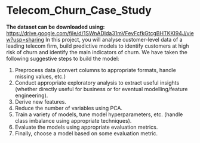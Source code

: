 # Telecom_Churn_Case_Study
**The dataset can be downloaded using:** https://drive.google.com/file/d/1SWnADIda31mVFevFcfkGtcgBHTKKI94J/view?usp=sharing
In this project, you will analyse customer-level data of a leading telecom firm, build predictive models to identify customers at high risk of churn and identify the main indicators of churn.
We have taken the following suggestive steps to build the model:
  1. Preprocess data (convert columns to appropriate formats, handle missing values, etc.)
  2. Conduct appropriate exploratory analysis to extract useful insights (whether directly useful for business or for eventual modelling/feature engineering).
  3. Derive new features.
  4. Reduce the number of variables using PCA.
  5. Train a variety of models, tune model hyperparameters, etc. (handle class imbalance using appropriate techniques).
  6. Evaluate the models using appropriate evaluation metrics. 
  7. Finally, choose a model based on some evaluation metric.
